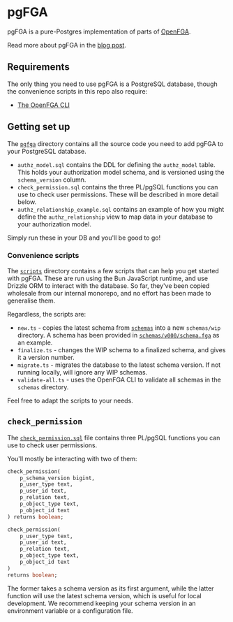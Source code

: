 # pgFGA

pgFGA is a pure-Postgres implementation of parts of [OpenFGA](https://openfga.dev/).

Read more about pgFGA in the [blog post](#TODO).

## Requirements

The only thing you need to use pgFGA is a PostgreSQL database, though the
convenience scripts in this repo also require:

- [The OpenFGA CLI](https://github.com/openfga/cli?tab=readme-ov-file#installation)

## Getting set up

The [`pgfga`](./pgfga) directory contains all the source code you need to add
pgFGA to your PostgreSQL database.

- `authz_model.sql` contains the DDL for defining the `authz_model` table. This
  holds your authorization model schema, and is versioned using the
  `schema_version` column.
- `check_permission.sql` contains the three PL/pgSQL functions you can use to
  check user permissions. These will be described in more detail below.
- `authz_relationship_example.sql` contains an example of how you might define
  the `authz_relationship` view to map data in your database to your
  authorization model.

Simply run these in your DB and you'll be good to go!

### Convenience scripts

The [`scripts`](./scripts) directory contains a few scripts that can help you
get started with pgFGA. These are run using the Bun JavaScript runtime, and use
Drizzle ORM to interact with the database. So far, they've been copied wholesale
from our internal monorepo, and no effort has been made to generalise them.

Regardless, the scripts are:

- `new.ts` - copies the latest schema from [`schemas`](./schemas) into a new
  `schemas/wip` directory. A schema has been provided in
  [`schemas/v000/schema.fga`](./schemas/v000/schema.fga) as an example.
- `finalize.ts` - changes the WIP schema to a finalized schema, and gives it a
  version number.
- `migrate.ts` - migrates the database to the latest schema version. If not
  running locally, will ignore any WIP schemas.
- `validate-all.ts` - uses the OpenFGA CLI to validate all schemas in the
  `schemas` directory.

Feel free to adapt the scripts to your needs.

## `check_permission`

The [`check_permission.sql`](./pgfga/check_permission.sql) file contains three
PL/pgSQL functions you can use to check user permissions.

You'll mostly be interacting with two of them:

```sql
check_permission(
    p_schema_version bigint,
    p_user_type text,
    p_user_id text,
    p_relation text,
    p_object_type text,
    p_object_id text
) returns boolean;

check_permission(
    p_user_type text,
    p_user_id text,
    p_relation text,
    p_object_type text,
    p_object_id text
)
returns boolean;
```

The former takes a schema version as its first argument, while the latter
function will use the latest schema version, which is useful for local
development. We recommend keeping your schema version in an environment variable
or a configuration file.

